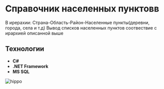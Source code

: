 # Справочник населенных пунктовв
В ирерахии: Страна-Область-Район-Населенные пункты(деревни, города, села и т.д)
Вывод списков населенных пунктов соотвествие с ирархией описанной выше

## Технологии
 - **C#**
 - **.NET Framework**
 - **MS SQL**
 
![hippo](https://media.giphy.com/media/7nGiT7GhzqCGuBfWPZ/giphy.gif)
